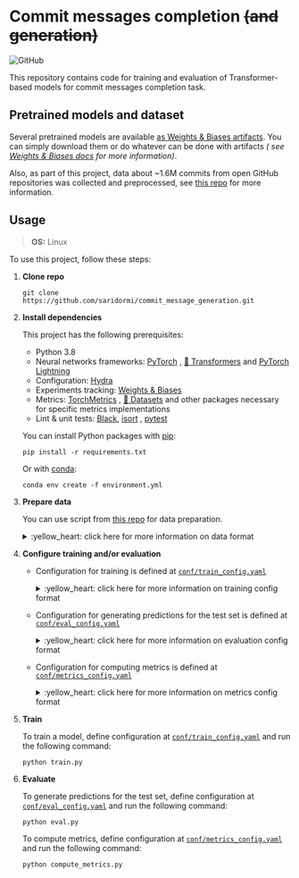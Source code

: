 # Commit messages completion ~~(and generation)~~

![GitHub](https://img.shields.io/github/license/saridormi/commit_message_generation?style=for-the-badge)

This repository contains code for training and evaluation of Transformer-based models for commit messages completion
task.

## Pretrained models and dataset

Several pretrained models are
available [as Weights & Biases artifacts](https://wandb.ai/saridormi/commit_message_generation/artifacts/model). You can
simply download them or do whatever can be done with artifacts *(
see [Weights & Biases docs](https://docs.wandb.ai/guides/artifacts) for more information)*.

Also, as part of this project, data about ~1.6M commits from open GitHub repositories was collected and preprocessed,
see [this repo](https://github.com/saridormi/commits_dataset) for more information.

## Usage

> **OS:** Linux

To use this project, follow these steps:

1. **Clone repo**
    ```
    git clone https://github.com/saridormi/commit_message_generation.git
    ```
2. **Install dependencies**

   This project has the following prerequisites:
    * Python 3.8
    * Neural networks frameworks: [PyTorch](https://pytorch.org/)
      , [🤗 Transformers](https://huggingface.co/transformers/)
      and [PyTorch Lightning](https://www.pytorchlightning.ai/)
    * Configuration: [Hydra](https://hydra.cc/)
    * Experiments tracking: [Weights & Biases](https://wandb.ai/site)
    * Metrics: [TorchMetrics](https://torchmetrics.readthedocs.io/en/stable/)
      , [🤗 Datasets](https://huggingface.co/docs/datasets/)
      and other packages necessary for specific metrics implementations
    * Lint & unit tests: [Black](https://black.readthedocs.io/en/stable/), [isort](https://pycqa.github.io/isort/)
      , [pytest](https://docs.pytest.org/en/7.1.x/)

   You can install Python packages with [pip](https://pip.pypa.io/en/stable/):
    ```
    pip install -r requirements.txt
    ```
   Or with [conda](https://docs.conda.io/en/latest/):
    ```
    conda env create -f environment.yml
    ```
3. **Prepare data**

   You can use script from [this repo](https://github.com/saridormi/commits_dataset) for data preparation.

    <details>
    <summary>:yellow_heart: click here for more information on data format</summary>

   This projects expects input data to be already tokenized. Each dataset part (e.g. train, val, test) should be stored
   in two files: `part.json` and `part_history.json`.

    * `part.json`

      It is a JSON Lines file. Each row is a dictionary with the following keys: `diff_input_ids`, `pos_in_history`
      , `author`.

        * `diff_input_ids`: A tokenized representation of diff from current commit, basically, a list of tokens.
        * `pos_in_history`: An integer denoting what position current commit has in the commit history of its author.
        * `author`: An unique id for author of current commit.

    * `part_history.json`

      It is a JSON file. It contains a dictionary where each key is an unique author id and a corresponding value is the
      sequence of tokenized representation of commit messages from the author in chronological order.

  </details>

4. **Configure training and/or evaluation**

    * Configuration for training is defined at [`conf/train_config.yaml`](conf/train_config.yaml)

       <details>
       <summary>:yellow_heart: click here for more information on training config format</summary>

      Basically, config looks like that:

       ```
       dataset:
         kwarg: ...
       logger:
         kwarg: ...
       model:
         kwarg: ...
       trainer:
         kwarg: ...
       artifact:
         kwarg: ...
      ```

      See more information about possible options below.

        * `dataset` defines everything data-related

            * `dataset_root`: your path to dataset

            * `use_mtests`: **true** if you want to run additional validation on a small set of "marker tests" and **
              false**
              otherwise

            * `marker_tests_root`: your path to marker tests

            * `training_with_history`: **true** if you want to use previous message history during training and **
              false**
              otherwise

            * `encoder_context_max_len`: maximum allowed number of tokens in encoder context

            * `decoder_context_max_len`: maximum allowed number of tokens in decoder context

            * `encoder_name_or_path`: pretrained model name or path for **diff tokenizer** *(
              see [HuggingFace docs](https://huggingface.co/transformers/v4.2.2/internal/tokenization_utils.html#transformers.tokenization_utils_base.PreTrainedTokenizerBase.from_pretrained)
              for additional info)*

            * `decoder_name_or_path`: pretrained model name or path for **message tokenizer** *(
              see [HuggingFace docs](https://huggingface.co/transformers/v4.2.2/internal/tokenization_utils.html#transformers.tokenization_utils_base.PreTrainedTokenizerBase.from_pretrained)
              for additional info)*

            * `train_dataloader_conf` and etc. are passed to corresponding DataLoaders *(
              see [PyTorch docs](https://pytorch.org/docs/1.7.0/data.html#torch.utils.data.DataLoader) for additional
              info)*

        * `logger` defines everything logging-related

            * `_target_`: logger object that you want to use *(for Weights & Biases
              it's `pytorch_lightning.loggers.WandbLogger`,
              see [PyTorch Lightning docs](https://pytorch-lightning.readthedocs.io/en/1.1.4/logging.html#supported-loggers)
              for other options)*

            * everything else is passed to logger object as kwargs

        * `model` defines everything model-related

          Note that this project supports full encoder-decoder Transformer model and Transformer decoder model.

            * `encoder_decoder`:  **true** if you want to use full encoder-decoder Transformer and **false** if you want
              to use Transformer decoder

            1. Encoder-decoder configuration:

                * `learning_rate`: pretty self-explanatory, but note
                  that [`get_linear_schedule_with_warmup`](https://huggingface.co/transformers/v4.2.2/main_classes/optimizer_schedules.html#transformers.get_linear_schedule_with_warmup)
                  is used so this learning rate value is maximum and it is reached after 4000 steps
                * `decoder_name_or_path`: pretrained model name or path for **decoder** *(
                  see [HuggingFace docs](https://huggingface.co/transformers/v4.2.2/internal/tokenization_utils.html#transformers.tokenization_utils_base.PreTrainedTokenizerBase.from_pretrained)
                  for additional info)*
                * `encoder_name_or_path`: pretrained model name or path for **encoder** *(
                  see [HuggingFace docs](https://huggingface.co/transformers/v4.2.2/internal/tokenization_utils.html#transformers.tokenization_utils_base.PreTrainedTokenizerBase.from_pretrained)
                  for additional info)*
                * `num_layers_encoder`: number of layers in **encoder**
                * `num_layers_decoder`: number of layers in **decoder**

               You have to specify either `num_layers` for training from scratch or `name_or_path` for loading
               pretrained models. You can also specify `num_layers` for pretrained models, if it is less than actual
               number of layers in pretrained checkpoint, `num_layers` layers will be chosen uniformly.

            2. Decoder-only configuration:

                * `learning_rate`: pretty self-explanatory, but note
                  that [`get_linear_schedule_with_warmup`](https://huggingface.co/transformers/v4.2.2/main_classes/optimizer_schedules.html#transformers.get_linear_schedule_with_warmup)
                  is used so this learning rate value is maximum and it is reached after 4000 steps
                * `decoder_name_or_path`: pretrained model name or path for **decoder** *(
                  see [HuggingFace docs](https://huggingface.co/transformers/v4.2.2/internal/tokenization_utils.html#transformers.tokenization_utils_base.PreTrainedTokenizerBase.from_pretrained)
                  for additional info)*

        * `trainer` defines everything trainer-related

          All options from here are passed to Trainer as kwargs *(
          see [PyTorch Lightning docs](https://pytorch-lightning.readthedocs.io/en/1.1.4/trainer.html) for additional
          info)*

        * `artifact` defines configuration for saving Weights & Biases artifact

          There is a possibility to save model checkpoints after training as Weights & Biases artifact. All options from
          here are passed to wandb.Artifact as kwargs *(see [W&B docs](https://docs.wandb.ai/ref/python/artifact) for
          additional info)*
      </details>

    * Configuration for generating predictions for the test set is defined
      at [`conf/eval_config.yaml`](conf/eval_config.yaml)

      <details>
      <summary>:yellow_heart: click here for more information on evaluation config format</summary>

      Basically, config looks like that:

      ```
      stage: test
      dataset:
        kwarg: ... 
      logger:
        kwarg: ...
      model:
        kwarg: ...
      trainer:
        kwarg: ...
      artifact:
        kwarg: ...
      ckpt_path: ...
      ```

      See more information about possible options below.

        * `stage` is set to `test` by default, it might be set to `sweep` to use validation set instead of test when
          tuning hyperparameters with W&B sweep

        * `dataset` defines everything data-related

            * `dataset_root`: your path to data

            * `generation_with_history`: **true** if you want to use previous message history during evaluation and **
              false** otherwise

            * `encoder_context_max_len`: maximum allowed number of tokens in encoder context

            * `decoder_context_max_len`: maximum allowed number of tokens in decoder context

            * `context_ratio`: a ratio of target message characters that go into context

            * `encoder_name_or_path`: pretrained model name or path for **diff tokenizer** *(
              see [HuggingFace docs](https://huggingface.co/transformers/v4.2.2/internal/tokenization_utils.html#transformers.tokenization_utils_base.PreTrainedTokenizerBase.from_pretrained)
              for additional info)*

            * `decoder_name_or_path`: pretrained model name or path for **message tokenizer** *(
              see [HuggingFace docs](https://huggingface.co/transformers/v4.2.2/internal/tokenization_utils.html#transformers.tokenization_utils_base.PreTrainedTokenizerBase.from_pretrained)
              for additional info)*

            * `test_dataloader_conf` is passed to corresponding DataLoader *(
              see [PyTorch docs](https://pytorch.org/docs/1.7.0/data.html#torch.utils.data.DataLoader) for additional
              info)*

        * `logger` defines everything logging-related

            * `_target_`: logger object that you want to use *(for Weights & Biases
              it's `pytorch_lightning.loggers.WandbLogger`,
              see [PyTorch Lightning docs](https://pytorch-lightning.readthedocs.io/en/1.1.4/logging.html#supported-loggers)
              for other options)*

            * everything else is passed to logger object as kwargs

        * `model` defines everything model-related

          Note that this project supports full encoder-decoder Transformer model and Transformer decoder model.

            * `encoder_decoder`:  **true** if you want to use full encoder-decoder Transformer and **false** if you want
              to use Transformer decoder

            1. Encoder-decoder configuration:

                * `decoder_name_or_path`: pretrained model name or path for **decoder** *(
                  see [HuggingFace docs](https://huggingface.co/transformers/v4.2.2/internal/tokenization_utils.html#transformers.tokenization_utils_base.PreTrainedTokenizerBase.from_pretrained)
                  for additional info)*
                * `encoder_name_or_path`: pretrained model name or path for **encoder** *(
                  see [HuggingFace docs](https://huggingface.co/transformers/v4.2.2/internal/tokenization_utils.html#transformers.tokenization_utils_base.PreTrainedTokenizerBase.from_pretrained)
                  for additional info)*
                * `num_layers_encoder`: number of layers in **encoder**
                * `num_layers_decoder`: number of layers in **decoder**

               You have to specify either `num_layers` for initializing model randomly or `name_or_path` for loading
               pretrained models. You can also specify `num_layers` for pretrained models, if it is less than actual
               number of layers in pretrained checkpoint, `num_layers` layers will be chosen uniformly.

            2. Decoder-only configuration:

                * `decoder_name_or_path`: pretrained model name or path for **decoder** *(
                  see [HuggingFace docs](https://huggingface.co/transformers/v4.2.2/internal/tokenization_utils.html#transformers.tokenization_utils_base.PreTrainedTokenizerBase.from_pretrained)
                  for additional info)*

        * `trainer` defines everything trainer-related

          All options from here are passed to Trainer as kwargs *(
          see [PyTorch Lightning docs](https://pytorch-lightning.readthedocs.io/en/1.1.4/trainer.html) for additional
          info)*

        * `artifact`

          There is a possibility to use W&B artifact with model checkpoint for evaluation.
            * `name`: full W&B artifact name
            * `artifact_path`: a path to specific file to download within W&B artifact
            * `local_path`: a path where specified file will be saved locally

        * `ckpt_path`

          Another option: when you already have a model checkpoint saved locally, provide a path to checkpoint here.
      </details>

    * Configuration for computing metrics is defined at [`conf/metrics_config.yaml`](conf/metrics_config.yaml)

      <details>
      <summary>:yellow_heart: click here for more information on metrics config format</summary>

      Basically, config looks like that:

      ```
      wandb:
        kwarg: ...
      input_file: ...
      max_n_tokens: ...
      ```

      See more information about possible options below.

        * `wandb` defines everything Weights & Biases-related

          Firstly, there is an option to use model predictions stored as W&B artifact table. The following options
          define the configuration:
            * `artifact_name`: full W&B artifact name
            * `table_name`:  a name for specific table in the artifact

          Secondly, there is an option to log metrics to W&B in a separate run. The following options define the
          configuration:
            * `project`: W&B project name
            * `name`:  W&B run name

        * `input_file`

          An alternative to W&B: if you have model predictions stored as `.csv` file locally, provide the path here.

        * `max_n_tokens`

          Metrics are computed both for full predictions and references and for their prefixes of first `i` tokens,
          where `i` goes from `1` to `max_n_tokens + 1`.
      </details>

5. **Train**

   To train a model, define configuration at [`conf/train_config.yaml`](conf/train_config.yaml) and run the following
   command:
    ```
    python train.py
    ```

6. **Evaluate**

   To generate predictions for the test set, define configuration at [`conf/eval_config.yaml`](conf/eval_config.yaml)
   and run the following command:

    ```
    python eval.py
    ```

   To compute metrics, define configuration at [`conf/metrics_config.yaml`](conf/metrics_config.yaml) and run the
   following command:

    ```
    python compute_metrics.py
    ```
